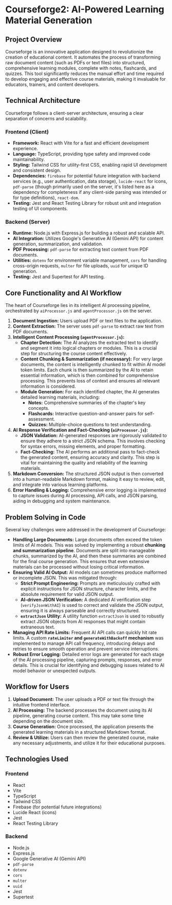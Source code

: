 # Courseforge2: AI-Powered Learning Material Generation

## Project Overview

Courseforge is an innovative application designed to revolutionize the creation of educational content. It automates the process of transforming raw document content (such as PDFs or text files) into structured, comprehensive learning modules, complete with notes, flashcards, and quizzes. This tool significantly reduces the manual effort and time required to develop engaging and effective course materials, making it invaluable for educators, trainers, and content developers.

## Technical Architecture

Courseforge follows a client-server architecture, ensuring a clear separation of concerns and scalability.

### Frontend (Client)

- **Framework:** React with Vite for a fast and efficient development experience.
- **Language:** TypeScript, providing type safety and improved code maintainability.
- **Styling:** Tailwind CSS for utility-first CSS, enabling rapid UI development and consistent design.
- **Dependencies:** `firebase` for potential future integration with backend services (e.g., user authentication, data storage), `lucide-react` for icons, `pdf-parse` (though primarily used on the server, it's listed here as a dependency for completeness if any client-side parsing was intended or for type definitions), `react-dom`.
- **Testing:** Jest and React Testing Library for robust unit and integration testing of UI components.

### Backend (Server)

- **Runtime:** Node.js with Express.js for building a robust and scalable API.
- **AI Integration:** Utilizes Google's Generative AI (Gemini API) for content generation, summarization, and validation.
- **PDF Processing:** `pdf-parse` for extracting text content from PDF documents.
- **Utilities:** `dotenv` for environment variable management, `cors` for handling cross-origin requests, `multer` for file uploads, `uuid` for unique ID generation.
- **Testing:** Jest and Supertest for API testing.

## Core Functionality and AI Workflow

The heart of Courseforge lies in its intelligent AI processing pipeline, orchestrated by `aiProcessor.js` and `agentProcessor.js` on the server.

1.  **Document Ingestion:** Users upload PDF or text files to the application.
2.  **Content Extraction:** The server uses `pdf-parse` to extract raw text from PDF documents.
3.  **Intelligent Content Processing (`agentProcessor.js`):**
    - **Chapter Detection:** The AI analyzes the extracted text to identify and segment it into logical chapters or modules. This is a crucial step for structuring the course content effectively.
    - **Content Chunking & Summarization (if necessary):** For very large documents, the content is intelligently chunked to fit within AI model token limits. Each chunk is then summarized by the AI to retain essential information, which is then combined for comprehensive processing. This prevents loss of context and ensures all relevant information is considered.
    - **Module Generation:** For each identified chapter, the AI generates detailed learning materials, including:
      - **Notes:** Comprehensive summaries of the chapter's key concepts.
      - **Flashcards:** Interactive question-and-answer pairs for self-assessment.
      - **Quizzes:** Multiple-choice questions to test understanding.
4.  **AI Response Verification and Fact-Checking (`aiProcessor.js`):**
    - **JSON Validation:** AI-generated responses are rigorously validated to ensure they adhere to a strict JSON schema. This involves checking for syntax errors, missing elements, and proper formatting.
    - **Fact-Checking:** The AI performs an additional pass to fact-check the generated content, ensuring accuracy and clarity. This step is vital for maintaining the quality and reliability of the learning materials.
5.  **Markdown Conversion:** The structured JSON output is then converted into a human-readable Markdown format, making it easy to review, edit, and integrate into various learning platforms.
6.  **Error Handling & Logging:** Comprehensive error logging is implemented to capture issues during AI processing, API calls, and JSON parsing, aiding in debugging and system maintenance.

## Problem Solving in Code

Several key challenges were addressed in the development of Courseforge:

- **Handling Large Documents:** Large documents often exceed the token limits of AI models. This was solved by implementing a robust **chunking and summarization pipeline**. Documents are split into manageable chunks, summarized by the AI, and then these summaries are combined for the final course generation. This ensures that even extensive materials can be processed without losing critical information.
- **Ensuring Valid AI Output:** AI models can sometimes produce malformed or incomplete JSON. This was mitigated through:
  - **Strict Prompt Engineering:** Prompts are meticulously crafted with explicit instructions for JSON structure, character limits, and the absolute requirement for valid JSON output.
  - **AI-driven JSON Verification:** A dedicated AI verification step (`verifyJsonWithAI`) is used to correct and validate the JSON output, ensuring it is always parseable and correctly structured.
  - **`extractJson` Utility:** A utility function `extractJson` is used to robustly extract JSON objects from AI responses that might contain extraneous text.
- **Managing API Rate Limits:** Frequent AI API calls can quickly hit rate limits. A custom **`rateLimiter` and `generateWithBackoff` mechanism** was implemented to manage API call frequency, introducing delays and retries to ensure smooth operation and prevent service interruptions.
- **Robust Error Logging:** Detailed error logs are generated for each stage of the AI processing pipeline, capturing prompts, responses, and error details. This is crucial for identifying and debugging issues related to AI model behavior or unexpected outputs.

## Workflow for Users

1.  **Upload Document:** The user uploads a PDF or text file through the intuitive frontend interface.
2.  **AI Processing:** The backend processes the document using its AI pipeline, generating course content. This may take some time depending on the document size.
3.  **Course Generation:** Once processed, the application presents the generated learning materials in a structured Markdown format.
4.  **Review & Utilize:** Users can then review the generated course, make any necessary adjustments, and utilize it for their educational purposes.

## Technologies Used

### Frontend

- React
- Vite
- TypeScript
- Tailwind CSS
- Firebase (for potential future integrations)
- Lucide React (icons)
- Jest
- React Testing Library

### Backend

- Node.js
- Express.js
- Google Generative AI (Gemini API)
- `pdf-parse`
- `dotenv`
- `cors`
- `multer`
- `uuid`
- Jest
- Supertest

